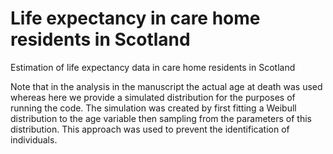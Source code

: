 # Life expectancy in care home residents in Scotland

Estimation of life expectancy data in care home residents in Scotland

Note that in the analysis in the manuscript the actual age at death was used whereas here we provide a simulated distribution for the purposes of running the code. The simulation was created by first fitting a Weibull distribution to the age variable then sampling from the parameters of this distribution. This approach was used to prevent the identification of individuals.